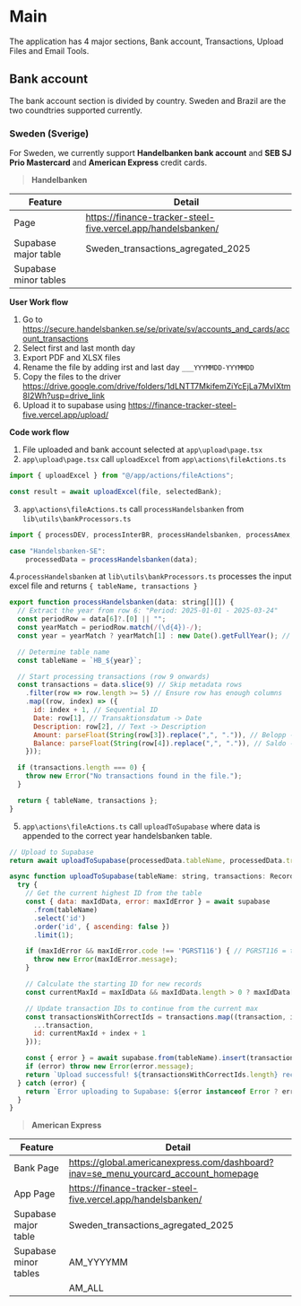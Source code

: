 # Main

The application has 4 major sections, Bank account, Transactions, Upload Files and Email Tools.

## Bank account

The bank account section is divided by country. Sweden and Brazil are the two coundtries supported currently.

### Sweden (Sverige)

For Sweden, we currently support **Handelbanken bank account** and **SEB SJ Prio Mastercard** and **American Express** credit cards.

> **Handelbanken**

| Feature               | Detail                                                       |
| --------------------- | ------------------------------------------------------------ |
| Page                  | https://finance-tracker-steel-five.vercel.app/handelsbanken/ |
| Supabase major table  | Sweden_transactions_agregated_2025                           |
| Supabase minor tables |                                                              |

**User Work flow**

1. Go to https://secure.handelsbanken.se/se/private/sv/accounts_and_cards/account_transactions
2. Select first and last month day
3. Export PDF and XLSX files
4. Rename the file by adding irst and last day `___YYYMMDD-YYYMMDD`
5. Copy the files to the driver https://drive.google.com/drive/folders/1dLNTT7MkifemZiYcEjLa7MvIXtm8I2Wh?usp=drive_link
6. Upload it to supabase using https://finance-tracker-steel-five.vercel.app/upload/

**Code work flow**

1. File uploaded and bank account selected at `app\upload\page.tsx`
2. `app\upload\page.tsx` call `uploadExcel` from `app\actions\fileActions.ts`

```js
import { uploadExcel } from "@/app/actions/fileActions";

const result = await uploadExcel(file, selectedBank);
```

3. `app\actions\fileActions.ts` call `processHandelsbanken` from `lib\utils\bankProcessors.ts`

```js
import { processDEV, processInterBR, processHandelsbanken, processAmex, processSEB } from "@/lib/utils/bankProcessors";

case "Handelsbanken-SE":
    processedData = processHandelsbanken(data);
```

4.`processHandelsbanken` at `lib\utils\bankProcessors.ts` processes the input excel file and returns `{ tableName, transactions }`

```js
export function processHandelsbanken(data: string[][]) {
  // Extract the year from row 6: "Period: 2025-01-01 - 2025-03-24"
  const periodRow = data[6]?.[0] || "";
  const yearMatch = periodRow.match(/(\d{4})-/);
  const year = yearMatch ? yearMatch[1] : new Date().getFullYear(); // Default to current year if missing

  // Determine table name
  const tableName = `HB_${year}`;

  // Start processing transactions (row 9 onwards)
  const transactions = data.slice(9) // Skip metadata rows
    .filter(row => row.length >= 5) // Ensure row has enough columns
    .map((row, index) => ({
      id: index + 1, // Sequential ID
      Date: row[1], // Transaktionsdatum -> Date
      Description: row[2], // Text -> Description
      Amount: parseFloat(String(row[3]).replace(",", ".")), // Belopp -> Amount (convert to float)
      Balance: parseFloat(String(row[4]).replace(",", ".")), // Saldo -> Balance (convert to float)
    }));

  if (transactions.length === 0) {
    throw new Error("No transactions found in the file.");
  }

  return { tableName, transactions };
}
```

5. `app\actions\fileActions.ts` call `uploadToSupabase` where data is appended to the correct year handelsbanken table.

```js
// Upload to Supabase
return await uploadToSupabase(processedData.tableName, processedData.transactions);

async function uploadToSupabase(tableName: string, transactions: Record<string, unknown>[]) {
  try {
    // Get the current highest ID from the table
    const { data: maxIdData, error: maxIdError } = await supabase
      .from(tableName)
      .select('id')
      .order('id', { ascending: false })
      .limit(1);

    if (maxIdError && maxIdError.code !== 'PGRST116') { // PGRST116 = table doesn't exist
      throw new Error(maxIdError.message);
    }

    // Calculate the starting ID for new records
    const currentMaxId = maxIdData && maxIdData.length > 0 ? maxIdData[0].id : 0;

    // Update transaction IDs to continue from the current max
    const transactionsWithCorrectIds = transactions.map((transaction, index) => ({
      ...transaction,
      id: currentMaxId + index + 1
    }));

    const { error } = await supabase.from(tableName).insert(transactionsWithCorrectIds);
    if (error) throw new Error(error.message);
    return `Upload successful! ${transactionsWithCorrectIds.length} records inserted into ${tableName} starting from ID ${currentMaxId + 1}`;
  } catch (error) {
    return `Error uploading to Supabase: ${error instanceof Error ? error.message : "Unknown error"}`;
  }
}
```

> **American Express**

| Feature               | Detail                                                                              |
| --------------------- | ----------------------------------------------------------------------------------- |
| Bank Page             | https://global.americanexpress.com/dashboard?inav=se_menu_yourcard_account_homepage |
| App Page              | https://finance-tracker-steel-five.vercel.app/handelsbanken/                        |
| Supabase major table  | Sweden_transactions_agregated_2025                                                  |
| Supabase minor tables | AM_YYYYMM                                                                           |
|                       | AM_ALL                                                                              |
